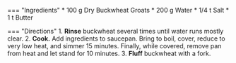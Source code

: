 === "Ingredients"
    * 100 g Dry Buckwheat Groats
    * 200 g Water
    * 1/4 t Salt
    * 1 t Butter

=== "Directions"
    1. **Rinse** buckwheat several times until water runs mostly clear.
    2. **Cook.** Add ingredients to saucepan. Bring to boil, cover, reduce to very low heat, and simmer 15 minutes. Finally, while covered, remove pan from heat and let stand for 10 minutes.
    3. **Fluff** buckwheat with a fork.

[^bittman]:
    {{ cite.bittman_how_to_cook_everything }}
    "Cooking Grains, the Easy Way."
    451, 477-9.
